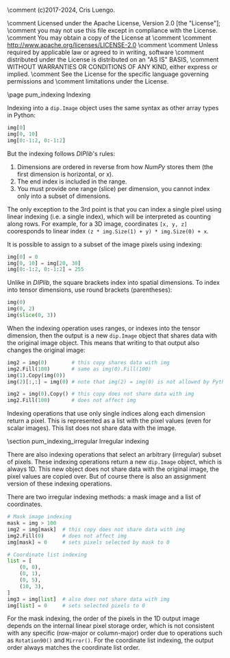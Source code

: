 \comment (c)2017-2024, Cris Luengo.

\comment Licensed under the Apache License, Version 2.0 [the "License"];
\comment you may not use this file except in compliance with the License.
\comment You may obtain a copy of the License at
\comment
\comment    http://www.apache.org/licenses/LICENSE-2.0
\comment
\comment Unless required by applicable law or agreed to in writing, software
\comment distributed under the License is distributed on an "AS IS" BASIS,
\comment WITHOUT WARRANTIES OR CONDITIONS OF ANY KIND, either express or implied.
\comment See the License for the specific language governing permissions and
\comment limitations under the License.


\page pum_indexing Indexing

Indexing into a `dip.Image` object uses the same syntax as other array types in
Python:
```python
img[0]
img[0, 10]
img[0:-1:2, 0:-1:2]
```
But the indexing follows *DIPlib*'s rules:

1. Dimensions are ordered in reverse from how *NumPy* stores them (the first dimension is horizontal, or x).
2. The end index is included in the range.
3. You must provide one range (slice) per dimension, you cannot index only into a subset of dimensions.

The only exception to the 3rd point is that you can index a single pixel using linear indexing (i.e. a single
index), which will be interpreted as counting along rows. For example, for a 3D image, coordinates `[x, y, z]`
cooresponds to linear index `(z * img.Size(1) + y) * img.Size(0) + x`.

It is possible to assign to a subset of the image pixels using indexing:
```python
img[0] = 0
img[0, 10] = img[20, 30]
img[0:-1:2, 0:-1:2] = 255
```

Unlike in *DIPlib*, the square brackets index into spatial dimensions.
To index into tensor dimensions, use round brackets (parentheses):
```python
img(0)
img(0, 2)
img(slice(0, 3))
```

When the indexing operation uses ranges, or indexes into the tensor dimension, then the output is
a new `dip.Image` object that shares data with the original image object. This means that writing
to that output also changes the original image:
```python
img2 = img(0)        # this copy shares data with img
img2.Fill(100)       # same as img(0).Fill(100)
img(1).Copy(img(0))
img(2)[:,:] = img(0) # note that img(2) = img(0) is not allowed by Python

img2 = img(0).Copy() # this copy does not share data with img
img2.Fill(100)       # does not affect img
```

Indexing operations that use only single indices along each dimension return a pixel. This is represented
as a list with the pixel values (even for scalar images). This list does not share data with the image.


\section pum_indexing_irregular Irregular indexing

There are also indexing operations that select an arbitrary (irregular) subset of pixels. These indexing
operations return a new `dip.Image` object, which is always 1D.
This new object does not share data with the original image, the pixel values are copied over.
But of course there is also an assignment version of these indexing operations.

There are two irregular indexing methods: a mask image and a list of coordinates.

```python
# Mask image indexing
mask = img > 100
img2 = img[mask]  # this copy does not share data with img
img2.Fill(0)      # does not affect img
img[mask] = 0     # sets pixels selected by mask to 0

# Coordinate list indexing
list = [
    (0, 0),
    (0, 1),
    (0, 5),
    (10, 3),
]
img3 = img[list]  # also does not share data with img
img[list] = 0     # sets selected pixels to 0
```

For the mask indexing, the order of the pixels in the 1D output image depends on the internal linear pixel
storage order, which is not consistent with any specific (row-major or column-major) order due to operations
such as `Rotation90()` and `Mirror()`. For the coordinate list indexing, the output order always matches
the coordinate list order.
